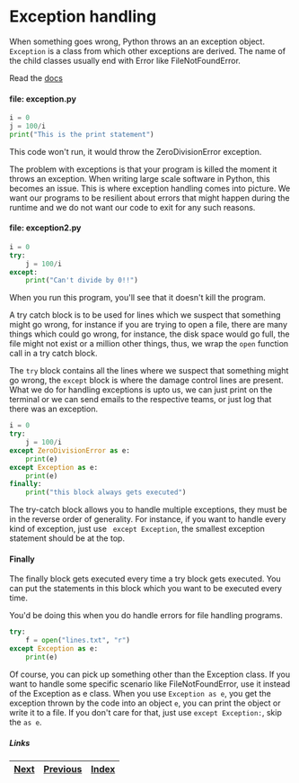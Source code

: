 # Exception handling

When something goes wrong, Python throws an an exception object. `Exception` is a class from which other exceptions are derived. The name of the child classes usually end with Error like FileNotFoundError.

Read the [docs](https://docs.python.org/3/tutorial/errors.html#errors-and-exceptions)

#### file: exception.py
```python
i = 0
j = 100/i
print("This is the print statement")
```

This code won't run, it would throw the ZeroDivisionError exception.

The problem with exceptions is that your program is killed the moment it throws an exception. When writing large scale software in Python, this becomes an issue. This is where exception handling comes into picture. We want our programs to be resilient about errors that might happen during the runtime and we do not want our code to exit for any such reasons.

#### file: exception2.py

```python
i = 0
try:
    j = 100/i
except:
    print("Can't divide by 0!!")
```

When you run this program, you'll see that it doesn't kill the program.

A try catch block is to be used for lines which we suspect that something might go wrong, for instance if you are trying to open a file, there are many things which could go wrong, for instance, the disk space would go full, the file might not exist or a million other things, thus, we wrap the `open` function call in a try catch block.

The `try` block contains all the lines where we suspect that something might go wrong, the `except` block is where the damage control lines are present. What we do for handling exceptions is upto us, we can just print on the terminal or we can send emails to the respective teams, or just log that there was an exception.

```python
i = 0
try:
    j = 100/i
except ZeroDivisionError as e:
    print(e)
except Exception as e:
    print(e)
finally:
    print("this block always gets executed")
```

The try-catch block allows you to handle multiple exceptions, they must be in the reverse order of generality. For instance, if you want to handle every kind of exception, just use ` except Exception`, the smallest exception statement should be at the top.

#### Finally

The finally block gets executed every time a try block gets executed. You can put the statements in this block which you want to be executed every time.

You'd be doing this when you do handle errors for file handling programs.

```python
try:
	f = open("lines.txt", "r")
except Exception as e:
	print(e)
```

Of course, you can pick up something other than the Exception class. If you want to handle some specific scenario like FileNotFoundError, use it instead of the Exception as e class. When you use `Exception as e`, you get the exception thrown by the code into an object `e`, you can print the object or write it to a file. If you don't care for that, just use `except Exception:`, skip the `as e`.

##### Links

|[Next](09-functions.md) | [Previous](07-examples.md) |  [Index](../SUMMARY.md)
| ----| ----| ----| 
